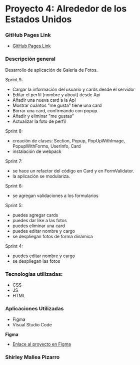 # Proyecto 4: Alrededor de los Estados Unidos

### GitHub Pages Link

- [GitHub Pages Link](https://shimapi.github.io/web_project_4_esp/)

### Descripción general

Desarrollo de aplicación de Galería de Fotos.

Sprint 9:

- Cargar la información del usuario y cards desde el servidor
- Editar el perfil (nombre y about) desde Api
- Añadir una nueva card a la Api
- Mostrar cuántos "me gusta" tiene una card
- Borrar una card, confirmando con popup.
- Añadir y eliminar "me gustas"
- Actualizar la foto de perfil

Sprint 8:

- creación de clases: Section, Popup, PopUpWithImage, PopupWithForms, UserInfo, Card
- instalación de webpack

Sprint 7:

- se hace un refactor del código en Card y en FormValidator.
- la aplicación se modulariza.

Sprint 6:

- se agregan validaciones a los formularios

Sprint 5:

- puedes agregar cards
- puedes dar like a las fotos
- puedes eliminar una card
- puedes editar nombre y cargo
- se despliegan fotos de forma dinámica

Sprint 4:

- puedes editar nombre y cargo
- se despliegan las fotos

### Tecnologías utilizadas:

- CSS
- JS
- HTML

### Aplicaciones Utilizadas

- Figma
- Visual Studio Code

**Figma**

- [Enlace al proyecto en Figma](https://www.figma.com/file/LDMgqWesKpQkIwhOfEBuTS/WEB%2C-Sprint-5%3A-Around-The-U.S.-%7C-desktop-%2B-mobile?node-id=0%3A1)

### Shirley Mallea Pizarro
